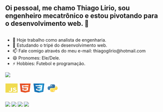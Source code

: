 ## Oi pessoal, me chamo Thiago Lirio, sou engenheiro mecatrônico e estou pivotando para o desenvolvimento web. 👋

<div style="display: inline-block">
  <ul style="width: "80cm">
    <li style="width: "80cm">
      🔭 Hoje trabalho como analista de engenharia.
    </li>
    <li style="width: "80cm">
      🌱 Estudando o tripé do desenvolvimento web.
    </li>
    <li style="width: "80cm">
      📫 Fale comigo através do meu e-mail: thiagoglirio@hotmail.com
    </li>
    <li style="width: "80cm">
      😄 Pronomes: Ele/Dele.
    </li>
    <li style="width: "80cm">
      ⚡ Hobbies: Futebol e programação. 
    </li>
  </ul>
  <img height="180cm" src="https://github-readme-stats.vercel.app/api/top-langs/?username=thiago-lirio&hide=C&layout=compact&theme=dracula">
</div>

<div style="display: inline_block"><br>
  <img align="center" alt="Rafa-Js" height="30" width="40" src="https://raw.githubusercontent.com/devicons/devicon/master/icons/javascript/javascript-plain.svg">
  <img align="center" alt="Rafa-HTML" height="30" width="40" src="https://raw.githubusercontent.com/devicons/devicon/master/icons/html5/html5-original.svg">
  <img align="center" alt="Rafa-CSS" height="30" width="40" src="https://raw.githubusercontent.com/devicons/devicon/master/icons/css3/css3-original.svg">
  <img align="center" alt="Rafa-Python" height="30" width="40" src="https://raw.githubusercontent.com/devicons/devicon/master/icons/python/python-original.svg">
</div>

  ##

<div>
  <a href="https://instagram.com/thiagog.lirio" target="_blank"><img src="https://img.shields.io/badge/-Instagram-%23E4405F?style=for-the-badge&logo=instagram&logoColor=white" target="_blank"></a>
  <a href = "mailto:thiagoglirio@hotmail.com"><img src="https://img.shields.io/badge/-Gmail-%23333?style=for-the-badge&logo=gmail&logoColor=white" target="_blank"></a>
  <a href="https://www.linkedin.com/in/thiagoglirio" target="_blank"><img src="https://img.shields.io/badge/-LinkedIn-%230077B5?style=for-the-badge&logo=linkedin&logoColor=white" target="_blank"></a> 
  <a href="https://wa.me/5548999493708" ><img src="https://img.shields.io/badge/WhatsApp-25D366?style=for-the-badge&logo=whatsapp&logoColor=white"></a>
</div>





